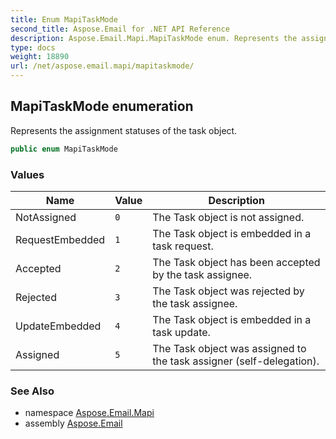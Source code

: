 ```yaml
---
title: Enum MapiTaskMode
second_title: Aspose.Email for .NET API Reference
description: Aspose.Email.Mapi.MapiTaskMode enum. Represents the assignment statuses of the task object
type: docs
weight: 18890
url: /net/aspose.email.mapi/mapitaskmode/
---
```

## MapiTaskMode enumeration

Represents the assignment statuses of the task object.

```csharp
public enum MapiTaskMode
```

### Values

| Name | Value | Description |
| --- | --- | --- |
| NotAssigned | `0` | The Task object is not assigned. |
| RequestEmbedded | `1` | The Task object is embedded in a task request. |
| Accepted | `2` | The Task object has been accepted by the task assignee. |
| Rejected | `3` | The Task object was rejected by the task assignee. |
| UpdateEmbedded | `4` | The Task object is embedded in a task update. |
| Assigned | `5` | The Task object was assigned to the task assigner (self-delegation). |

### See Also

* namespace [Aspose.Email.Mapi](../../aspose.email.mapi/)
* assembly [Aspose.Email](../../)


